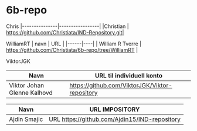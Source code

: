 # 6b-repo
Chris
|---------------|-----------------|
|Christian | https://github.com/Christiata/IND-Repository.git|

 WilliamRT
| navn | URL |
|------|----|
| William R Tverre | https://github.com/Christiata/6b-repo/tree/WilliamRT |

ViktorJGK

|Navn|URL til individuell konto|
|----------|----------|
|Viktor Johan Glenne Kalhovd|https://github.com/ViktorJGK/Viktor-repository|

Navn| URL IMPOSITORY|
 |--------|--------|
 Ajdin Smajic | URL https://github.com/Ajdin15/IND-repository


